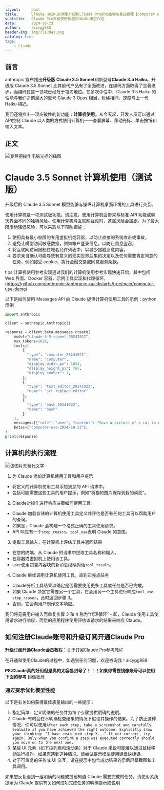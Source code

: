 ```yaml
---
layout:     post
title:      Claude HaiKu新模型介绍和Claude Pro新功能使用基础教程【computer use】
subtitle:   Claude Pro升级使用教程和HaiKu模型介绍
date:       2024-10-23
author:     aicygg888
header-img: img/claude1.png
catalog: true
tags:
    - Claude
---
```


## **前言**

anthropic 宣布推出**升级版 Claude 3.5 Sonnet**和新型号**Claude 3.5 Haiku**。升级版 Claude 3.5 Sonnet 比其前代产品有了全面改进，在编码方面取得了显著进步，而编码在这一领域已经处于领先地位。在多次评估中，Claude 3.5 Haiku 的性能与我们之前最大的型号 Claude 3 Opus 相当，价格相同，速度与上一代 Haiku 相近。

我们还将推出一项突破性的新功能：**计算机使用**。从今天起，开发人员可以通过 API控制 Claude 以人类的方式使用计算机——查看屏幕、移动光标、单击按钮和输入文本。

## **正文**

![克劳德操作电脑光标的插图](https://www.anthropic.com/_next/image?url=https%3A%2F%2Fwww-cdn.anthropic.com%2Fimages%2F4zrzovbb%2Fwebsite%2Fdb3165778de297272875d36a822f671d8009aaec-2880x1620.png&w=3840&q=75)

# Claude 3.5 Sonnet 计算机使用（测试版）

升级后的 Claude 3.5 Sonnet 模型能够与操纵计算机桌面环境的工具进行交互。

使用计算机是一项测试版功能。请注意，使用计算机会带来与标准 API 功能或聊天界面不同的独特风险。使用计算机与互联网互动时，这些风险会加剧。为了最大限度地降低风险，可以采取以下预防措施：

1. 使用具有最小权限的专用虚拟机或容器，以防止直接的系统攻击或事故。
2. 避免让模型访问敏感数据，例如帐户登录信息，以防止信息盗窃。
3. 将互联网访问限制在域名允许列表中，以减少接触恶意内容。
4. 要求亲自确认可能导致有意义的现实世界后果的决定以及任何需要肯定同意的任务，例如接受 cookie、执行金融交易或同意服务条款。



tips:计算机使用参考实现通过我们的计算机使用参考实现快速开始，其中包括 Web 界面、Docker 容器、示例工具实现和代理循环。(https://github.com/anthropics/anthropic-quickstarts/tree/main/computer-use-demo)

以下是如何使用 Messages API 向 Claude 提供计算机使用工具的示例：python示例

```python
import anthropic

client = anthropic.Anthropic()

response = client.beta.messages.create(
    model="claude-3-5-sonnet-20241022",
    max_tokens=1024,
    tools=[
        {
          "type": "computer_20241022",
          "name": "computer",
          "display_width_px": 1024,
          "display_height_px": 768,
          "display_number": 1,
        },
        {
          "type": "text_editor_20241022",
          "name": "str_replace_editor"
        },
        {
          "type": "bash_20241022",
          "name": "bash"
        }
    ],
    messages=[{"role": "user", "content": "Save a picture of a cat to my desktop."}],
    betas=["computer-use-2024-10-22"],
)
print(response)
```

## 计算机的执行流程

![该图片无替代文字](https://media.licdn.com/dms/image/v2/D4E22AQHvwP7Nlw0XWQ/feedshare-shrink_2048_1536/feedshare-shrink_2048_1536/0/1717362047875?e=2147483647&v=beta&t=IA62sWZ9XoIo1h4KLbg0JvOfZmgm8BiLAIplXpp69Sc)

1. 为 Claude 添加计算机使用工具和用户提示

- 将定义的计算机使用工具添加到您的 API 请求中。
- 包括可能需要这些工具的用户提示，例如“将猫的图片保存到我的桌面”。



2. Claude对操作进行响应决策如何使用工具

- Claude 加载存储的计算机使用工具定义并评估是否有任何工具可以帮助用户的查询。
- 如果是，Claude 会构建一个格式正确的工具使用请求。
- API 响应有一个`stop_reason`，`tool_use`表明 Claude 的意图。



3. 提取工具输入，在计算机上评估工具并返回结果

- 在您的终端，从 Claude 的请求中提取工具名称和输入。
- 在容器或虚拟机上使用该工具。
- `user`使用包含内容块的新消息继续对话`tool_result`。



4. Claude 继续调用计算机使用工具，直到它完成任务

- Claude分析工具结果以确定是否需要使用更多工具或任务是否已完成。
- 如果 Claude 决定它需要另一个工具，它会用另一个工具进行响应`tool_use` `stop_reason`，此时返回步骤 3。
- 否则，它会向用户制作文本响应。

我们将无需用户输入而重复步骤 3 和 4 称为“代理循环” - 即，Claude 使用工具使用请求进行响应，而您的应用程序使用评估该请求的结果来响应 Claude。

## **如何注册Claude账号和升级订阅开通Claude Pro**

**升级订阅开通Claude会员教程**：关于订阅Claude Pro参考[教程](https://littlemagic8.github.io/2024/09/24/use-ClaudePro-model/)

在开通和使用Claude的过程中，如遇到任何问题，欢迎咨询我！aicygg888

**PS:Claude真的好用但是真的太容易封号了！！！如果你需要镜像账号可以使用下面的参考**:[镜像账号](https://littlemagic8.github.io/2024/09/13/GPT-o1-get/)



### 通过提示优化模型性能

以下是有关如何获得最佳质量输出的一些提示：

1. 指定简单、定义明确的任务并为每个步骤提供明确的说明。
2. Claude 有时会在不明确检查结果的情况下假设其操作的结果。为了防止这种情况，你可以使用`After each step, take a screenshot and carefully evaluate if you have achieved the right outcome. Explicitly show your thinking: "I have evaluated step X..." If not correct, try again. Only when you confirm a step was executed correctly should you move on to the next one.`
3. 某些 UI 元素（如下拉列表和滚动条）对于 Claude 来说可能难以通过鼠标移动进行操作。如果您遇到这种情况，请尝试提示模型使用键盘快捷键。
4. 对于可重复的任务或 UI 交互，请在提示中包含成功结果的示例屏幕截图和工具调用。



如果您反复遇到一组明确的问题或提前知道 Claude 需要完成的任务，请使用系统提示为 Claude 提供有关如何成功完成任务的明确提示或说明

